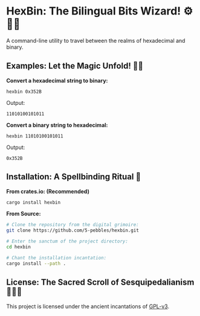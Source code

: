# HexBin: The Bilingual Bits Wizard! ⚙️🧙‍♂️

A command-line utility to travel between the realms of hexadecimal and binary.


## Examples: Let the Magic Unfold! 🧪✨

**Convert a hexadecimal string to binary:**
```
hexbin 0x352B
```
Output:
```
11010100101011
```

**Convert a binary string to hexadecimal:**
```
hexbin 11010100101011
```
Output:
```
0x352B
```


## Installation: A Spellbinding Ritual 🔮

**From crates.io: (Recommended)**

```bash
cargo install hexbin
```

**From Source:**

```bash
# Clone the repository from the digital grimoire:
git clone https://github.com/5-pebbles/hexbin.git

# Enter the sanctum of the project directory:
cd hexbin

# Chant the installation incantation:
cargo install --path .
```


## License: The Sacred Scroll of Sesquipedalianism 📜🧙‍♀️

This project is licensed under the ancient incantations of [GPL-v3](LICENSE).
